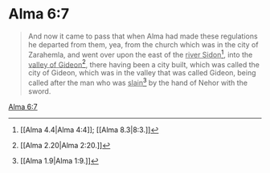 # Alma 6:7

> And now it came to pass that when Alma had made these regulations he departed from them, yea, from the church which was in the city of Zarahemla, and went over upon the east of the <u>river Sidon</u>[^a], into the <u>valley of Gideon</u>[^b], there having been a city built, which was called the city of Gideon, which was in the valley that was called Gideon, being called after the man who was <u>slain</u>[^c] by the hand of Nehor with the sword.

[Alma 6:7](https://www.churchofjesuschrist.org/study/scriptures/bofm/alma/6?lang=eng&id=p7#p7)


[^a]: [[Alma 4.4|Alma 4:4]]; [[Alma 8.3|8:3.]]
[^b]: [[Alma 2.20|Alma 2:20.]]
[^c]: [[Alma 1.9|Alma 1:9.]]
